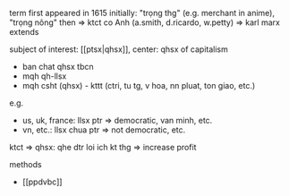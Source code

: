 term first appeared in 1615
initially: "trọng thg" (e.g. merchant in anime), "trọng nông"
then => ktct co Anh (a.smith, d.ricardo, w.petty) => karl marx extends

subject of interest: [[ptsx|qhsx]], center: qhsx of capitalism
- ban chat qhsx tbcn
- mqh qh-llsx
- mqh csht (qhsx) - kttt (ctri, tu tg, v hoa, nn pluat, ton giao, etc.)

e.g.
- us, uk, france: llsx ptr => democratic, van minh, etc.
- vn, etc.: llsx chua ptr => not democratic, etc.

ktct => qhsx: qhe dtr loi ich
kt thg => increase profit

methods
- [[ppdvbc]]
